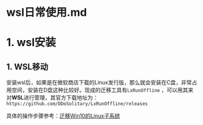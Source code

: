 # wsl日常使用.md
# 1. wsl安装

## 1. WSL移动
安装wsl后，如果是在微软商店下载的Linux发行版，那么就会安装在C盘，非常占用空间，安装在D盘这种比较好。现成的迁移工具有`LxRunOffline` ，可以用其来对**WSL**进行管理，其官方下载地址为：`https://github.com/DDoSolitary/LxRunOffline/releases`



具体的操作步骤参考：[迁移Win10的Linux子系统](https://blog.csdn.net/starhosea/article/details/82624629?spm=1001.2101.3001.6650.14&utm_medium=distribute.pc_relevant.none-task-blog-2%7Edefault%7EBlogCommendFromBaidu%7Edefault-14-82624629-blog-103988647.pc_relevant_multi_platform_featuressortv2dupreplace&depth_1-utm_source=distribute.pc_relevant.none-task-blog-2%7Edefault%7EBlogCommendFromBaidu%7Edefault-14-82624629-blog-103988647.pc_relevant_multi_platform_featuressortv2dupreplace&utm_relevant_index=1)

